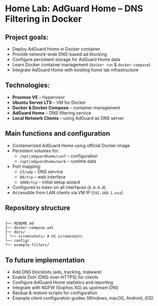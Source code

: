 # Home Lab: AdGuard Home – DNS Filtering in Docker

## Project goals:
- Deploy AdGuard Home in Docker container
- Provide network-wide DNS-based ad blocking
- Configure persistent storage for AdGuard Home data
- Learn Docker container management (`docker run` & `docker-compose`)
- Integrate AdGuard Home with existing home lab infrastructure

## Technologies:
- **Proxmox VE** – Hypervisor
- **Ubuntu Server LTS** – VM for Docker
- **Docker & Docker Compose** – container management
- **AdGuard Home** – DNS filtering service
- **Local Network Clients** – using AdGuard as DNS server

## Main functions and configuration
- Containerized AdGuard Home using official Docker image
- Persistent volumes for:
  - `/opt/adguardhome/conf` – configuration
  - `/opt/adguardhome/work` – runtime data
- Port mapping:
  - `53/udp` – DNS service
  - `80/tcp` – web interface
  - `3000/tcp` – initial setup wizard
- Configured to listen on all interfaces (`0.0.0.0`)
- Accessible from LAN clients via VM IP (`192.168.1.xxx`)

## Repository structure
```
.
├── README.md
├── docker-compose.yml 
├── docs/
│ └── screenshots/ # UI screenshots
└── config/
└── example-filters/ 
```

## To future implementation
- Add DNS blocklists (ads, tracking, malware)
- Enable DoH (DNS-over-HTTPS) for clients
- Configure AdGuard Home statistics and reporting
- Integrate with NGFW (Sophos XG) as upstream DNS
- Backup & restore scripts for configuration
- Example client configuration guides (Windows, macOS, Android, iOS)
